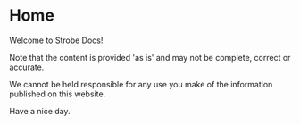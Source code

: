 # Home

Welcome to Strobe Docs!

Note that the content is provided 'as is' and may not be complete, correct or accurate.

We cannot be held responsible for any use you make of the information published on this website.

Have a nice day.
